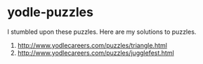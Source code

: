 # yodle-puzzles
I stumbled upon these puzzles. Here are my solutions to puzzles.

1. http://www.yodlecareers.com/puzzles/triangle.html
2. http://www.yodlecareers.com/puzzles/jugglefest.html
